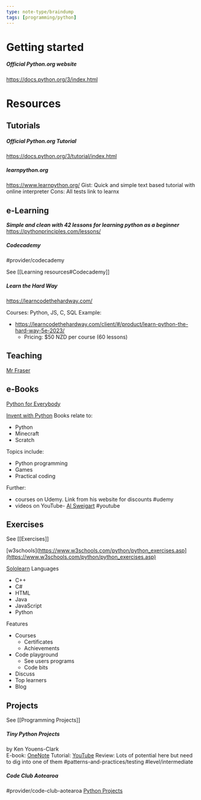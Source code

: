 ```yaml
---
type: note-type/braindump
tags: [programming/python]
---
```


# Getting started

##### Official Python.org website
https://docs.python.org/3/index.html

# Resources

## Tutorials

##### Official Python.org Tutorial
https://docs.python.org/3/tutorial/index.html

##### learnpython.org
https://www.learnpython.org/
Gist: Quick and simple text based tutorial with online interpreter
Cons: All tests link to learnx

## e-Learning

***Simple and clean with 42 lessons for learning python as a beginner***
https://pythonprinciples.com/lessons/


##### Codecademy
#provider/codecademy

See [[Learning resources#Codecademy]]



##### Learn the Hard Way
https://learncodethehardway.com/

Courses: Python, JS, C, SQL
Example:
- https://learncodethehardway.com/client/#/product/learn-python-the-hard-way-5e-2023/
	- Pricing: $50 NZD per course (60 lessons)

## Teaching

[Mr Fraser](https://www.mrfraser.org/resources/programming/python/theory.php)


## e-Books



[Python for Everybody](https://books.trinket.io/pfe/)


[Invent with Python](https://inventwithpython.com/)
Books relate to:
- Python
- Minecraft
- Scratch

Topics include:
- Python programming
- Games
- Practical coding

Further:
- courses on Udemy. Link from his website for discounts #udemy
- videos on YouTube- [Al Sweigart](https://www.youtube.com/@Albert10110/playlists) #youtube


## Exercises

See [[Exercises]]


[w3schools](https://www.w3schools.com/python/python_exercises.asp](https://www.w3schools.com/python/python_exercises.asp)

[Sololearn](https://www.sololearn.com/codes)
Languages
- C++
- C#
- HTML
- Java
- JavaScript
- Python

Features
 - Courses
	 - Certificates
	 - Achievements
 - Code playground	
	 - See users programs
	 - Code bits
 - Discuss
 - Top learners
 - Blog

## Projects

See [[Programming Projects]]

##### Tiny Python Projects
by Ken Youens-Clark		
E-book: [OneNote](https://trinityschools-my.sharepoint.com/:f:/g/personal/brian_blackie_trinityschools_nz/EimdDOh6-rpEtNyijNPvcNcBGbEszpAOmuyZnDTwE0PALg?e=BlaKgc)
Tutorial: [YouTube](https://www.youtube.com/watch?v=o8rAOVperws&list=PLhOuww6rJJNP7UvTeF6_tQ1xcubAs9hvO&index=1)
Review: Lots of potential here but need to dig into one of them
#patterns-and-practices/testing
#level/intermediate


##### Code Club Aotearoa
#provider/code-club-aotearoa 
[Python Projects](https://codeclub.nz/page/all-code-club-projects#python)



